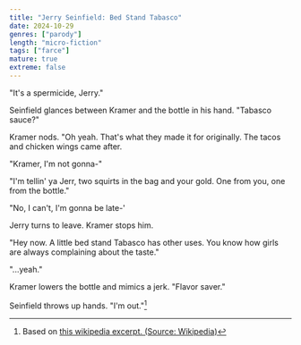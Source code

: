 ```yaml
---
title: "Jerry Seinfield: Bed Stand Tabasco"
date: 2024-10-29
genres: ["parody"]
length: "micro-fiction"
tags: ["farce"]
mature: true
extreme: false
---
```

"It's a spermicide, Jerry."

Seinfield glances between Kramer and the bottle in his hand. "Tabasco sauce?"

Kramer nods. "Oh yeah. That's what they made it for originally. The tacos and chicken wings came after. 

"Kramer, I'm not gonna-"

"I'm tellin' ya Jerr, two squirts in the bag and your gold. One from you, one from the bottle."

"No, I can't, I'm gonna be late-'

Jerry turns to leave. Kramer stops him.

"Hey now. A little bed stand Tabasco has other uses. You know how girls are always complaining about the taste."

"...yeah."

Kramer lowers the bottle and mimics a jerk. "Flavor saver."

Seinfield throws up hands. "I'm out."[^1]

[^1]:Based on [this wikipedia excerpt. (Source: Wikipedia)](/images/bed_stand_tabasco.jpeg)
